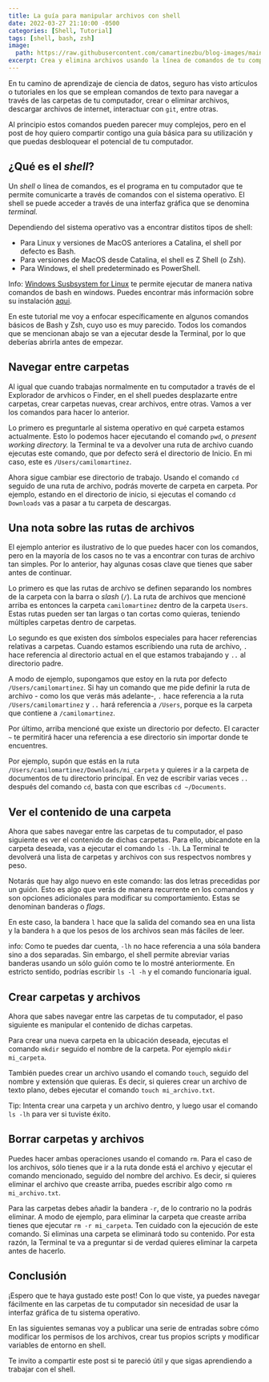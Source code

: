 ```yaml
---
title: La guía para manipular archivos con shell
date: 2022-03-27 21:10:00 -0500
categories: [Shell, Tutorial]
tags: [shell, bash, zsh]
image: 
  path: https://raw.githubusercontent.com/camartinezbu/blog-images/main/posts/2022-03-27-la-guia-para-manipular-archivos-con-shell/hero.png
excerpt: Crea y elimina archivos usando la línea de comandos de tu computador.
---
```


En tu camino de aprendizaje de ciencia de datos, seguro has visto artículos o tutoriales en los que se emplean comandos de texto para navegar a través de las carpetas de tu computador, crear o eliminar archivos, descargar archivos de internet, interactuar con `git`, entre otras.

Al principio estos comandos pueden parecer muy complejos, pero en el post de hoy quiero compartir contigo una guía básica para su utilización y que puedas desbloquear el potencial de tu computador.

## ¿Qué es el *shell*?

Un *shell* o línea de comandos, es el programa en tu computador que te permite comunicarte a través de comandos con el sistema operativo. El shell se puede acceder a través de una interfaz gráfica que se denomina *terminal.*

Dependiendo del sistema operativo vas a encontrar distitos tipos de shell:

- Para Linux y versiones de MacOS anteriores a Catalina, el shell por defecto es Bash.
- Para versiones de MacOS desde Catalina, el shell es Z Shell (o Zsh).
- Para Windows, el shell predeterminado es PowerShell.

Info: [Windows Susbsystem for Linux](https://docs.microsoft.com/en-us/windows/wsl/about) te permite ejecutar de manera nativa comandos de bash en windows. Puedes encontrar más información sobre su instalación [aqui](https://docs.microsoft.com/en-us/windows/wsl/install).

En este tutorial me voy a enfocar específicamente en algunos comandos básicos de Bash y Zsh, cuyo uso es muy parecido. Todos los comandos que se mencionan abajo se van a ejecutar desde la Terminal, por lo que deberías abrirla antes de empezar.

## Navegar entre carpetas

Al igual que cuando trabajas normalmente en tu computador a través de el Explorador de arvhicos o Finder, en el shell puedes desplazarte entre carpetas, crear carpetas nuevas, crear archivos, entre otras. Vamos a ver los comandos para hacer lo anterior.

Lo primero es preguntarle al sistema operativo en qué carpeta estamos actualmente. Esto lo podemos hacer ejecutando el comando `pwd`, o *present working directory.* la Terminal te va a devolver una ruta de archivo cuando ejecutas este comando, que por defecto será el directorio de Inicio. En mi caso, este es `/Users/camilomartinez`.

Ahora sigue cambiar ese directorio de trabajo. Usando el comando `cd` seguido de una ruta de archivo, podrás moverte de carpeta en carpeta. Por ejemplo, estando en el directorio de inicio, si ejecutas el comando `cd Downloads` vas a pasar a tu carpeta de descargas.

## Una nota sobre las rutas de archivos

El ejemplo anterior es ilustrativo de lo que puedes hacer con los comandos, pero en la mayoría de los casos no te vas a encontrar con turas de archivo tan simples. Por lo anterior, hay algunas cosas clave que tienes que saber antes de continuar.

Lo primero es que las rutas de archivo se definen separando los nombres de la carpeta con la barra o *slash* (`/`). La ruta de archivos que mencioné arriba es entonces la carpeta `camilomartinez` dentro de la carpeta `Users`. Estas rutas pueden ser tan largas o tan cortas como quieras, teniendo múltiples carpetas dentro de carpetas.

Lo segundo es que existen dos símbolos especiales para hacer referencias relativas a carpetas. Cuando estamos escribiendo una ruta de archivo, `.` hace referencia al directorio actual en el que estamos trabajando y `..` al directorio padre.

A modo de ejemplo, supongamos que estoy en la ruta por defecto `/Users/camilomartinez`. Si hay un comando que me pide definir la ruta de archivo - como los que verás más adelante-, `.` hace referencia a la ruta `/Users/camilomartinez` y `..` hará referencia a `/Users`, porque es la carpeta que contiene a `/camilomartinez`.

Por último, arriba mencioné que existe un directorio por defecto. El caracter `~` te permitirá hacer una referencia a ese directorio sin importar donde te encuentres.

Por ejemplo, supón que estás en la ruta `/Users/camilomartinez/Downloads/mi_carpeta` y quieres ir a la carpeta de documentos de tu directorio principal. En vez de escribir varias veces `..` después del comando `cd`, basta con que escribas `cd ~/Documents`.

## Ver el contenido de una carpeta

Ahora que sabes navegar entre las carpetas de tu computador, el paso siguiente es ver el contenido de dichas carpetas. Para ello, ubicandote en la carpeta deseada, vas a ejecutar el comando `ls -lh`. La Terminal te devolverá una lista de carpetas y archivos con sus respectvos nombres y peso.

Notarás que hay algo nuevo en este comando: las dos letras precedidas por un guión. Esto es algo que verás de manera recurrente en los comandos y son opciones adicionales para modificar su comportamiento. Estas se denominan banderas o *flags*.

En este caso, la bandera `l` hace que la salida del comando sea en una lista y la bandera `h` a que los pesos de los archivos sean más fáciles de leer.

info: Como te puedes dar cuenta, `-lh` no hace referencia a una sóla bandera sino a dos separadas. Sin embargo, el shell permite abreviar varias banderas usando un sólo guión como te lo mostré anteriormente. En estricto sentido, podrías escribir `ls -l -h` y el comando funcionaría igual.

## Crear carpetas y archivos

Ahora que sabes navegar entre las carpetas de tu computador, el paso siguiente es manipular el contenido de dichas carpetas.

Para crear una nueva carpeta en la ubicación deseada, ejecutas el comando `mkdir` seguido el nombre de la carpeta. Por ejemplo `mkdir mi_carpeta`.

También puedes crear un archivo usando el comando `touch`, seguido del nombre y extensión que quieras. Es decir, si quieres crear un archivo de texto plano, debes ejecutar el comando `touch mi_archivo.txt`.

Tip: Intenta crear una carpeta y un archivo dentro, y luego usar el comando `ls -lh` para ver si tuviste éxito.

## Borrar carpetas y archivos

Puedes hacer ambas operaciones usando el comando `rm`. Para el caso de los archivos, sólo tienes que ir a la ruta donde está el archivo y ejecutar el comando mencionado, seguido del nombre del archivo. Es decir, si quieres eliminar el archivo que creaste arriba, puedes escribir algo como `rm mi_archivo.txt`.

Para las carpetas debes añadir la bandera `-r`, de lo contrario no la podrás eliminar. A modo de ejemplo, para eliminar la carpeta que creaste arriba tienes que ejecutar `rm -r mi_carpeta`. Ten cuidado con la ejecución de este comando. Si eliminas una carpeta se eliminará todo su contenido. Por esta razón, la Terminal te va a preguntar si de verdad quieres eliminar la carpeta antes de hacerlo.

## Conclusión

¡Espero que te haya gustado este post! Con lo que viste, ya puedes navegar fácilmente en las carpetas de tu computador sin necesidad de usar la interfaz gráfica de tu sistema operativo.

En las siguientes semanas voy a publicar una serie de entradas sobre cómo modificar los permisos de los archivos, crear tus propios scripts y modificar variables de entorno en shell.

Te invito a compartir este post si te pareció útil y que sigas aprendiendo a trabajar con el shell.
